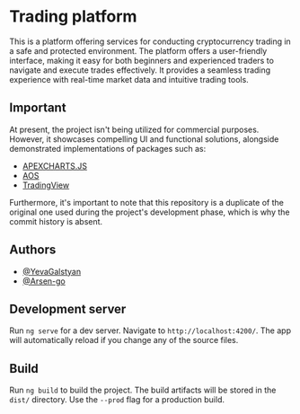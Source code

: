 
# Trading platform

This is a platform offering services for conducting cryptocurrency trading in a safe and protected environment. The platform offers a user-friendly interface, making it easy for both beginners and experienced traders to navigate and execute trades effectively. It provides a seamless trading experience with real-time market data and intuitive trading tools.

## Important

At present, the project isn't being utilized for commercial purposes. However, it showcases compelling UI and functional solutions, alongside demonstrated implementations of packages such as: 
- [APEXCHARTS.JS](https://apexcharts.com/)
- [AOS](https://michalsnik.github.io/aos/)
- [TradingView](https://www.tradingview.com/)

Furthermore, it's important to note that this repository is a duplicate of the original one used during the project's development phase, which is why the commit history is absent.


## Authors

- [@YevaGalstyan](https://github.com/YevaGalstyan)
- [@Arsen-go](https://github.com/Arsen-go)



## Development server

Run `ng serve` for a dev server. Navigate to `http://localhost:4200/`. The app will automatically reload if you change any of the source files.

## Build

Run `ng build` to build the project. The build artifacts will be stored in the `dist/` directory. Use the `--prod` flag for a production build.


